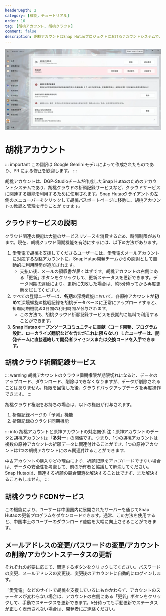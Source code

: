 ```yaml
---
headerDepth: 2
category: [機能, チュートリアル]
order: 16
tag: [胡桃アカウント, 胡桃クラウド]
comment: false
description: 胡桃アカウントはSnap Hutaoプロジェクトにおけるアカウントシステムで、プレイヤーは胡桃クラウドシステムにログインし、関連する特典を得ることができます。
---
```


![account_page](/images/202501/hutao_account.webp)

# 胡桃アカウント

::: important
この翻訳は Google Gemini モデルによって作成されたものであり、PR による修正を歓迎します。
:::

胡桃アカウントは、DGP-Studioチームが作成したSnap Hutaoのためのアカウントシステムであり、胡桃クラウドの祈願記録サービスなど、クラウドサービスに関連する機能を利用するために使用されます。Snap Hutaoクライアントの左側のメニューバーをクリックして胡桃パスポートページに移動し、胡桃アカウントの確認と管理を行うことができます。

## クラウドサービスの説明

クラウド関連の機能は大量のサービスリソースを消費するため、時間制限があります。現在、胡桃クラウド同期機能を有効にするには、以下の方法があります。

1.  愛発電で胡桃を支援してくださるユーザーには、愛発電のメールアカウントに対応する胡桃アカウントに、Snap Hutao開発チームからの感謝として自動的に利用時間が追加されます。
    - 支払い後、メールの領収書が届くはずです。胡桃アカウントの右側にある「更新」ボタンをクリックして、更新ステータスを更新できます。データ同期の遅延により、更新に失敗した場合は、約5分待ってから再度更新を試してください。
2.  すべての登録ユーザーは、**各期**の深境螺旋において、各原神アカウントが**初めて**深境螺旋の挑戦記録を胡桃データベースに正常にアップロードすると、祈願同期機能の3日間の利用時間が付与されます。
    - この方法で、胡桃クラウド祈願記録サービスを長期的に無料で利用することができます。
3.  **Snap Hutaoオープンソースコミュニティに貢献（コード開発、プログラム設計、ローカライズ翻訳などを含むがこれに限らない）したユーザーは、開発チームに直接連絡して開発者ライセンスまたは交換コードを入手できます。**

## 胡桃クラウド祈願記録サービス

::: warning
胡桃アカウントのクラウド同期権限が期限切れになると、データのアップロード、ダウンロード、削除はできなくなりますが、データが削除されることはありません。権限を回復した後、クラウドバックアップデータを再度操作できます。
:::

胡桃クラウド権限をお持ちの場合は、以下の権限が付与されます。

1.  祈願記録ページの「予測」機能
2.  祈願記録のクラウド同期機能

::: info 胡桃アカウントと原神アカウントの対応関係
注：原神アカウントのデータと胡桃アカウントは「**多対一**」の関係です。つまり、1つの胡桃アカウントは複数の原神アカウントの祈願データに関連付けることができ、1つの原神アカウントは1つの胡桃アカウントにのみ関連付けることができます。

中古アカウントの購入などの理由により、祈願記録をアップロードできない場合は、データの安全性を考慮して、前の所有者と協議して解決してください。Snap Hutaoは、関連する祈願の競合問題を解決することはできず、また解決することもしません。
:::

## 胡桃クラウドCDNサービス

この機能により、ユーザーは中国国内に展開されたサーバーを通じてSnap Hutaoの更新プログラムをダウンロードできます。通常、この方法を使用すると、中国本土のユーザーのダウンロード速度を大幅に向上させることができます。

## メールアドレスの変更/パスワードの変更/アカウントの削除/アカウントステータスの更新

それぞれの必要に応じて、関連するボタンをクリックしてください。パスワードの変更、メールアドレスの変更後、変更後のアカウントに自動的にログインします。

「愛発電」などのサイトで胡桃を支援しているにもかかわらず、アカウントのステータスが変わらない場合は、アカウントの右側にある「更新」ボタンをクリックして、手動でステータスを更新できます。5分待っても手動更新でステータスが正しく表示されない場合は、開発者にご連絡ください。

